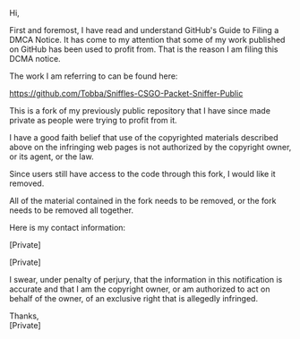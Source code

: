 Hi,

First and foremost, I have read and understand GitHub's Guide to Filing a
DMCA Notice. It has come to my attention that some of my work published on
GitHub has been used to profit from. That is the reason I am filing this
DCMA notice.

The work I am referring to can be found here:

https://github.com/Tobba/Sniffles-CSGO-Packet-Sniffer-Public

This is a fork of my previously public repository that I have since made
private as people were trying to profit from it.

I have a good faith belief that use of the copyrighted materials described
above on the infringing web pages is not authorized by the copyright owner,
or its agent, or the law.

Since users still have access to the code through this fork, I would like
it removed.

All of the material contained in the fork needs to be removed, or the fork
needs to be removed all together.

Here is my contact information:

[Private]

[Private]

I swear, under penalty of perjury, that the information in this
notification is accurate and that I am the copyright owner, or am
authorized to act on behalf of the owner, of an exclusive right that is
allegedly infringed.

Thanks,  
[Private]
